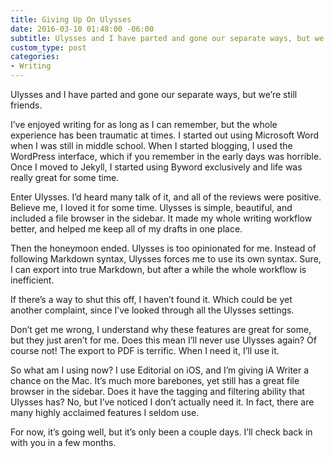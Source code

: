 ```yaml
---
title: Giving Up On Ulysses
date: 2016-03-10 01:48:00 -06:00
subtitle: Ulysses and I have parted and gone our separate ways, but we’re still friends.
custom_type: post
categories:
- Writing
---
```


Ulysses and I have parted and gone our separate ways, but we’re still friends.

I’ve enjoyed writing for as long as I can remember, but the whole experience has been traumatic at times. I started out using Microsoft Word when I was still in middle school. When I started blogging, I used the WordPress interface, which if you remember in the early days was horrible. Once I moved to Jekyll, I started using Byword exclusively and life was really great for some time.

Enter Ulysses. I’d heard many talk of it, and all of the reviews were positive. Believe me, I loved it for some time. Ulysses is simple, beautiful, and included a file browser in the sidebar. It made my whole writing workflow better, and helped me keep all of my drafts in one place.

Then the honeymoon ended. Ulysses is too opinionated for me. Instead of following Markdown syntax, Ulysses forces me to use its own syntax. Sure, I can export into true Markdown, but after a while the whole workflow is inefficient.

If there’s a way to shut this off, I haven’t found it. Which could be yet another complaint, since I’ve looked through all the Ulysses settings.

Don’t get me wrong, I understand why these features are great for some, but they just aren’t for me. Does this mean I’ll never use Ulysses again? Of course not! The export to PDF is terrific. When I need it, I’ll use it.

So what am I using now? I use Editorial on iOS, and I’m giving iA Writer a chance on the Mac. It’s much more barebones, yet still has a great file browser in the sidebar. Does it have the tagging and filtering ability that Ulysses has? No, but I’ve noticed I don’t actually need it. In fact, there are many highly acclaimed features I seldom use.

For now, it’s going well, but it’s only been a couple days. I’ll check back in with you in a few months.
